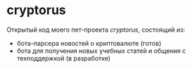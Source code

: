 # cryptorus
Открытый код моего пет-проекта *cryptorus*, состоящий из:  
+ бота-парсера новостей о криптовалюте (готов)
+ бота для получения новых учебных статей и общения с техподдержкой (в разработке)
